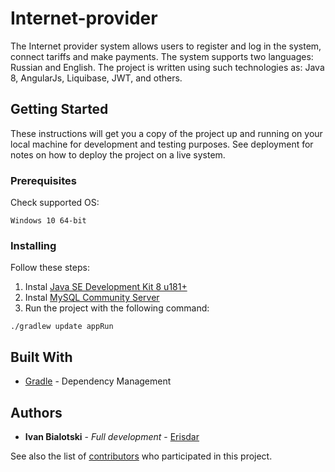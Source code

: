 # Internet-provider

The Internet provider system allows users to register and log in the system, connect tariffs and make payments. The system supports two 
languages: Russian and English. The project is written using such technologies as: Java 8, AngularJs, Liquibase, JWT, and others.

## Getting Started

These instructions will get you a copy of the project up and running on your local machine for development and testing purposes. See deployment for notes on how to deploy the project on a live system.

### Prerequisites

Check supported OS:

```
Windows 10 64-bit
```

### Installing

Follow these steps:

1. Instal [Java SE Development Kit 8 u181+](https://www.oracle.com/technetwork/java/javase/downloads/jdk8-downloads-2133151.html)
2. Instal [MySQL Community Server](https://dev.mysql.com/downloads/file/?id=479669)
3. Run the project with the following command:
```
./gradlew update appRun
```
## Built With

* [Gradle](https://gradle.org/) - Dependency Management

## Authors

* **Ivan Bialotski** - *Full development* - [Erisdar](https://github.com/Erisdar)

See also the list of [contributors](https://github.com/Erisdar/Internet-provider/graphs/contributors) who participated in this project.
